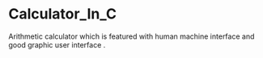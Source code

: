# Calculator_In_C

Arithmetic calculator which is featured with human machine interface and good graphic user interface .
